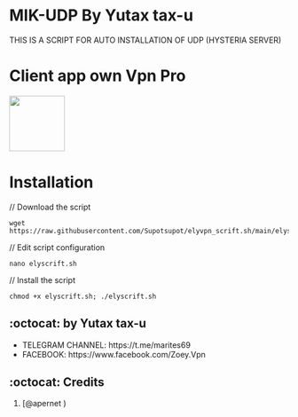 # MIK-UDP By Yutax tax-u

THIS IS A SCRIPT FOR AUTO INSTALLATION OF UDP (HYSTERIA SERVER) 



# Client app own Vpn Pro

<p>
<a href="https://play.google.com/store/apps/details?id=com.trinityvpn.pro"><img src="https://play.google.com/intl/en_us/badges/images/generic/en-play-badge.png" height="100"></a>
</p>


# Installation


// Download the script
```
wget https://raw.githubusercontent.com/Supotsupot/elyvpn_scrift.sh/main/elyscrift.sh
```
// Edit script configuration 
```
nano elyscrift.sh
```
// Install the script
```
chmod +x elyscrift.sh; ./elyscrift.sh
```

## :octocat: by Yutax tax-u
<ul>
 <li>TELEGRAM CHANNEL: https://t.me/marites69</li>
 <li>FACEBOOK: https://www.facebook.com/Zoey.Vpn</li>
 </ul>
 
## :octocat: Credits

1. [@apernet )